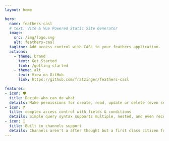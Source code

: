 ```yaml
---
layout: home

hero:
  name: feathers-casl
  # text: Vite & Vue Powered Static Site Generator
  image:
    src: /img/logo.svg
    alt: feathers-casl
  tagline: Add access control with CASL to your feathers application.
  actions:
    - theme: brand
      text: Get Started
      link: /getting-started
    - theme: alt
      text: View on GitHub
      link: https://github.com/fratzinger/feathers-casl

features:
- icon: 🛡️
  title: Decide who can do what
  details: Make permissions for create, read, update or delete (even separate multiple support)
- icon: ❓
  title: complex access control with fields & conditions
  details: Simple query syntax supports multiple, nested, and even recursive populates.
- icon: 💬
  title: Built in channels support
  details: Channels aren't a after thought but a first class citizen for permissions.
---
```


<style>
.VPImage.image-src {
  width: 250px;
  height: 250px;
}
</style>